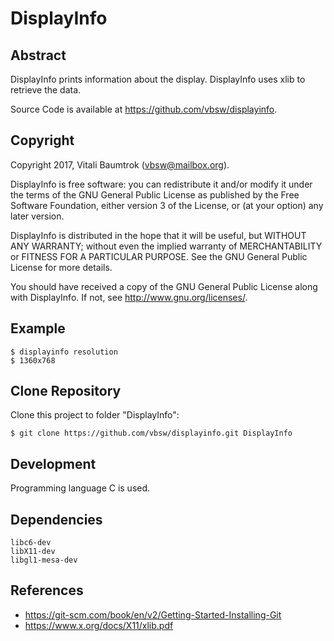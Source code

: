 # DisplayInfo

## Abstract
DisplayInfo prints information about the display. DisplayInfo uses xlib to retrieve the data.

Source Code is available at <https://github.com/vbsw/displayinfo>.

## Copyright
Copyright 2017, Vitali Baumtrok (vbsw@mailbox.org).

DisplayInfo is free software: you can redistribute it and/or modify it under the terms of the GNU General Public License as published by the Free Software Foundation, either version 3 of the License, or (at your option) any later version.

DisplayInfo is distributed in the hope that it will be useful, but WITHOUT ANY WARRANTY; without even the implied warranty of MERCHANTABILITY or FITNESS FOR A PARTICULAR PURPOSE. See the GNU General Public License for more details.

You should have received a copy of the GNU General Public License along with DisplayInfo. If not, see <http://www.gnu.org/licenses/>.

## Example

	$ displayinfo resolution
	$ 1360x768

## Clone Repository
Clone this project to folder "DisplayInfo":

	$ git clone https://github.com/vbsw/displayinfo.git DisplayInfo

## Development
Programming language C is used.

## Dependencies

	libc6-dev
	libX11-dev
	libgl1-mesa-dev


## References

- <https://git-scm.com/book/en/v2/Getting-Started-Installing-Git>
- <https://www.x.org/docs/X11/xlib.pdf>

